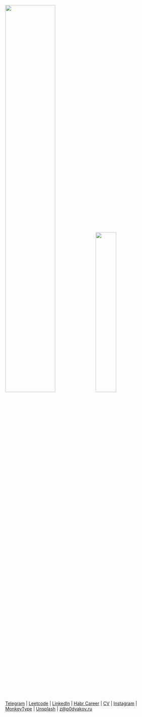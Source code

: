 <p>
  <img width="56%" src="https://github-readme-stats.vercel.app/api?username=p0dyakov&theme=city_lights&count_private=true&hide_border=true&hide_title=true&show_icons=true" />
  <img width="36%" src="https://github-readme-stats.vercel.app/api/top-langs/?username=p0dyakov&layout=compact&langs_count=6&hide=sass,makefile,shell,mustache&hide_border=true&theme=city_lights" />
</p> 

[Telegram](https://t.me/p0dyakov/) | [Leetcode](https://leetcode.com/p0dyakov/) | [LinkedIn](https://www.linkedin.com/in/p0dyakov/) | [Habr Career](https://career.habr.com/p0dyakov/) | [CV](https://docs.google.com/document/d/1Bkh4EdDfGlWMSapEvuDYlTXqnZ8Rdo5P9bRHI5kWlB4/edit?usp=sharing) | [Instagram](https://www.instagram.com/p0dyakov/) | [MonkeyType](https://monkeytype.com/profile/p0dyakov) | [Unsplash](https://unsplash.com/@p0dyakov) | z@p0dyakov.ru
